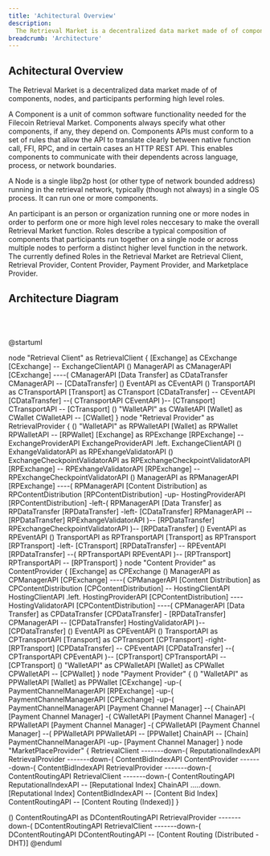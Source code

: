 ```yaml
---
title: 'Achitectural Overview'
description:
  The Retrieval Market is a decentralized data market made of of components, nodes, and participants performing high level roles.
breadcrumb: 'Architecture'
---
```


## Achitectural Overview

The Retrieval Market is a decentralized data market made of of components, nodes, and participants performing high level roles.

A Component is a unit of common software functionality needed for the Filecoin Retrieval Market. Components always specify what other components, if any, they depend on. Components APIs must conform to a set of rules that allow the API to translate clearly between native function call, FFI, RPC, and in certain cases an HTTP REST API. This enables components to communicate with their dependents across language, process, or network boundaries.

A Node is a single libp2p host (or other type of network bounded address) running in the retrieval network, typically (though not always) in a single OS process. It can run one or more components.

An participant is an person or organization running one or more nodes in order to perform one or more high level roles neccesary to make the overall Retrieval Market function. Roles describe a typical composition of components that participants run together on a single node or across multiple nodes to perform a distinct higher level function in the network. The currently defined Roles in the Retrieval Market are Retrieval Client, Retrieval Provider, Content Provider, Payment Provider, and Marketplace Provider.

## Architecture Diagram

<br />
<br />

@startuml

node "Retrieval Client" as RetrievalClient {
  [Exchange] as CExchange
  [CExchange] -- ExchangeClientAPI 
  () ManagerAPI as CManagerAPI
  [CExchange] ----( CManagerAPI
  [Data Transfer] as CDataTransfer
  CManagerAPI -- [CDataTransfer]
  () EventAPI as CEventAPI
  () TransportAPI as CTransportAPI
  [Transport] as CTransport
  [CDataTransfer] -- CEventAPI
  [CDataTransfer] --( CTransportAPI
  CEventAPI )-- [CTransport]
  CTransportAPI -- [CTransport]
  () "WalletAPI" as CWalletAPI
  [Wallet] as CWallet
  CWalletAPI -- [CWallet]
}
node "Retrieval Provider" as RetrievalProvider {
  () "WalletAPI" as RPWalletAPI
  [Wallet] as RPWallet
  RPWalletAPI -- [RPWallet]
  [Exchange] as RPExchange
  [RPExchange] -- ExchangeProviderAPI 
  ExchangeProviderAPI .left. ExchangeClientAPI
  () ExhangeValidatorAPI as RPExhangeValidatorAPI
  () ExchangeCheckpointValidatorAPI as RPExchangeCheckpointValidatorAPI
  [RPExchange] -- RPExhangeValidatorAPI
  [RPExchange] -- RPExchangeCheckpointValidatorAPI
  () ManagerAPI as RPManagerAPI
  [RPExchange] ----( RPManagerAPI
  [Content Distribution] as RPContentDistribution
  [RPContentDistribution] -up- HostingProviderAPI
  [RPContentDistribution] -left-( RPManagerAPI
  [Data Transfer] as RPDataTransfer
  [RPDataTransfer] -left-  [CDataTransfer]
  RPManagerAPI -- [RPDataTransfer]
  RPExhangeValidatorAPI )-- [RPDataTransfer]
  RPExchangeCheckpointValidatorAPI )-- [RPDataTransfer]
  () EventAPI as RPEventAPI
  () TransportAPI as RPTransportAPI
  [Transport] as RPTransport
  [RPTransport] -left- [CTransport]
  [RPDataTransfer] -- RPEventAPI
  [RPDataTransfer] --( RPTransportAPI
  RPEventAPI )-- [RPTransport]
  RPTransportAPI -- [RPTransport]
}
node "Content Provider" as ContentProvider {
  [Exchange] as CPExchange
  () ManagerAPI as CPManagerAPI
  [CPExchange] ----( CPManagerAPI
  [Content Distribution] as CPContentDistribution
  [CPContentDistribution] -- HostingClientAPI
  HostingClientAPI .left. HostingProviderAPI
  [CPContentDistribution] ---- HostingValidatorAPI
  [CPContentDistribution] ----( CPManagerAPI
  [Data Transfer] as CPDataTransfer
  [CPDataTransfer] - [RPDataTransfer]
  CPManagerAPI -- [CPDataTransfer]
  HostingValidatorAPI )-- [CPDataTransfer]
  () EventAPI as CPEventAPI
  () TransportAPI as CPTransportAPI
  [Transport] as CPTransport
  [CPTransport] -right- [RPTransport]
  [CPDataTransfer] -- CPEventAPI
  [CPDataTransfer] --( CPTransportAPI
  CPEventAPI )-- [CPTransport]
  CPTransportAPI -- [CPTransport]
  () "WalletAPI" as CPWalletAPI
  [Wallet] as CPWallet
  CPWalletAPI -- [CPWallet]
}
node "Payment Provider" {
  () "WalletAPI" as PPWalletAPI
  [Wallet] as PPWallet
  [CExchange] -up-( PaymentChannelManagerAPI
  [RPExchange] -up-( PaymentChannelManagerAPI
  [CPExchange] -up-( PaymentChannelManagerAPI
  [Payment Channel Manager] --( ChainAPI
  [Payment Channel Manager] -( CWalletAPI
  [Payment Channel Manager] -( RPWalletAPI
  [Payment Channel Manager] -( CPWalletAPI
  [Payment Channel Manager] --( PPWalletAPI
  PPWalletAPI -- [PPWallet]
  ChainAPI -- [Chain]
  PaymentChannelManagerAPI -up- [Payment Channel Manager]
}
node "MarketPlaceProvider" {
  RetrievalClient -------down-( ReputationalIndexAPI
  RetrievalProvider -------down-( ContentBidIndexAPI
  ContentProvider -------down-( ContentBidIndexAPI
  RetrievalProvider -------down-( ContentRoutingAPI
  RetrievalClient -------down-( ContentRoutingAPI
  ReputationalIndexAPI -- [Reputational Index]
  ChainAPI .....down. [Reputational Index]
  ContentBidIndexAPI -- [Content Bid Index]
  ContentRoutingAPI -- [Content Routing (Indexed)]
}

() ContentRoutingAPI as DContentRoutingAPI
RetrievalProvider -------down-( DContentRoutingAPI
RetrievalClient -------down-( DContentRoutingAPI
DContentRoutingAPI -- [Content Routing (Distributed - DHT)]
@enduml